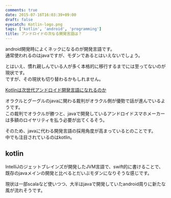 ```yaml
---
comments: true
date: 2015-07-16T16:03:39+09:00
draft: false
eyecatch: Kotlin-logo.png
tags: ['kotlin', 'android', 'programming']
title: アンドロイドの次なる開発言語は？
---
```


android開発時によくネックになるのが開発言語です。  
通常使われるのはjavaですが、モダンであるとはいえないでしょう。

とはいえ、慣れ親しんでいる人が多く本格的に移行するまでには至ってないのが現状です。  
ですが、その現状も切り替わるかもしれません。

[Kotlinは次世代アンドロイド開発言語になれるのか](http://www.infoq.com/jp/news/2015/07/Kotlin?utm_campaign=infoq_content&utm_source=infoq&utm_medium=feed&utm_term=global, 'Kotlinは次世代アンドロイド開発言語になれるのか')

オラクルとグーグルのjavaに関わる裁判がオラクル側が優勢で話が進んでいるようです。  
この裁判でオラクルが勝つと、javaで開発しているアンドロイドスマホメーカーは多額のロイヤリティを払う必要が出てくるそう。

そのため、javaに代わる開発言語の採用角度が高まっているとのことです。  
中でも注目されているのはkotlin。

## kotlin

IntelliJのジェットブレインズが開発したJVM言語で、swift的に書けることで、既存のjavaメインの開発と比べるとだいぶモダンになりそうな感じです。

現状は一部scalaなど使いつつ、大半はjavaで開発していたandroid周りに新たな風が流れそうです。
